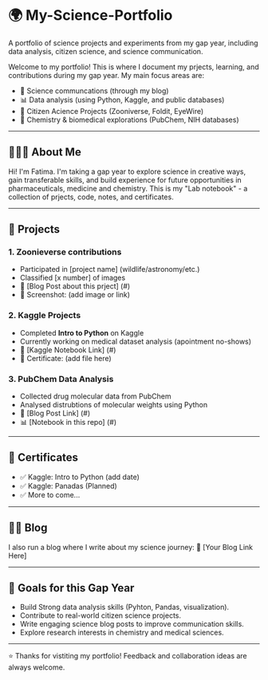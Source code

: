 # 🌍 My-Science-Portfolio
A portfolio of science projects and experiments from my gap year, including data analysis, citizen science, and science communication.

Welcome to my portfolio! This is where I document my prjects, learning, and contributions during my gap year. 
My main focus areas are: 
- 🔬 Science communcations (through my blog)
- 📊 Data analysis (using Python, Kaggle, and public databases)
- 🧪 Citizen Acience Projects (Zooniverse, Foldit, EyeWire)
- 💊 Chemistry & biomedical explorations (PubChem, NIH databases)

---

## 👩🏾‍🔬 About Me 
Hi! I'm Fatima. I'm taking a gap year to explore science in creative ways, gain transferable skills, and build experience for future opportunities in pharmaceuticals, medicine and chemistry. 
This is my "Lab notebook" - a collection of prjects, code, notes, and certificates. 

---

## 📂 Projects 

### 1. Zoonieverse contributions 
- Participated in [project name] (wildlife/astronomy/etc.)
- Classified [x number] of images
- 🔗 [Blog Post about this prject] (#)
- 📎 Screenshot: (add image or link)

### 2. Kaggle Projects 
- Completed **Intro to Python** on Kaggle
- Currently working on medical dataset analysis (apointment no-shows)
- 🔗 [Kaggle Notebook Link] (#)
- 📎 Certificate: (add file here)

### 3. PubChem Data Analysis 
- Collected drug molecular data from PubChem
- Analysed distrubtions of molecular weights using Python
- 🔗 [Blog Post Link] (#)
- 📊 [Notebook in this repo] (#)

---

## 📜 Certificates 
- ✅ Kaggle: Intro to Python (add date)
- ✅ Kaggle: Panadas (Planned)
- ✅ More to come...

---

## ✍🏾 Blog 
I also run a blog where I write about my science journey: 
🔗 [Your Blog Link Here]

---

## 🚀 Goals for this Gap Year 
- Build Strong data analysis skills (Pyhton, Pandas, visualization).
- Contribute to real-world citizen science projects.
- Write engaging science blog posts to improve communication skills.
- Explore research interests in chemistry and medical sciences.

---

⭐ Thanks for vistiting my portfolio! Feedback and collaboration ideas are always welcome. 
